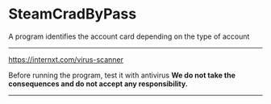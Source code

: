 # SteamCradByPass
A program identifies the account card depending on the type of account

***
https://internxt.com/virus-scanner

Before running the program, test it with antivirus
**We do not take the consequences and do not accept any responsibility.**
***
